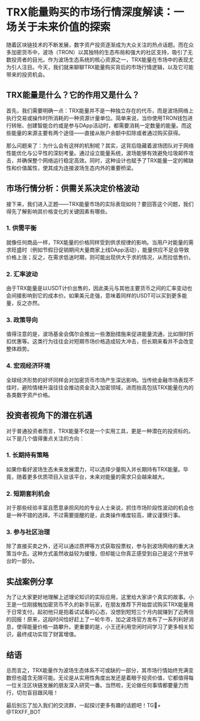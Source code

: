 # TRX能量购买的市场行情深度解读：一场关于未来价值的探索

随着区块链技术的不断发展，数字资产投资逐渐成为大众关注的热点话题。而在众多加密货币中，波场（TRON）以其独特的生态布局和强大的社区支持，吸引了无数投资者的目光。作为波场生态系统的核心资源之一，TRX能量在市场中的表现尤为引人注目。今天，我们就来聊聊TRX能量购买背后的市场行情逻辑，以及它可能带来的投资机会。

## TRX能量是什么？它的作用又是什么？

首先，我们需要明确一点：TRX能量并不是一种独立存在的代币，而是波场网络上执行交易或操作时所消耗的一种资源计量单位。简单来说，当你使用TRON钱包进行转账、创建智能合约或是参与DApp活动时，都需要消耗一定数量的能量。而这些能量的来源主要有两个途径——直接从账户余额中扣除或者通过购买获得。

那么问题来了：为什么会有这样的机制呢？其实，这背后隐藏着波场团队对于网络性能优化与公平性的深刻考量。通过设立能量系统，波场能够有效避免垃圾邮件攻击，并确保整个网络运行稳定高效。同时，这种设计也赋予了TRX能量一定的稀缺性和价值属性，使其成为连接波场生态内外的重要桥梁。

## 市场行情分析：供需关系决定价格波动

接下来，我们进入正题——TRX能量市场的实际表现如何？要回答这个问题，我们得先了解影响其价格变化的关键因素有哪些。

### 1. **供需平衡**
就像任何商品一样，TRX能量的价格同样受到供求规律的影响。当用户对能量的需求旺盛时（例如节假日促销期间大量商家上线DApp活动），能量供应不足会导致价格上涨；反之，在需求低迷时期，则可能出现供大于求的情况，从而拉低售价。

### 2. **汇率波动**
由于TRX能量是以USDT计价出售的，因此美元与其他主要货币之间的汇率变动也会间接影响到它的成本价。如果美元走强，意味着同样的USDT可以买到更多能量，反之亦然。

### 3. **政策导向**
值得注意的是，波场基金会偶尔会推出一些激励措施来促进能量流通，比如限时折扣优惠等。这类行为往往会对短期市场价格造成较大冲击，但长期来看并不会改变整体趋势。

### 4. **宏观经济环境**
全球经济形势的好坏同样会对加密货币市场产生深远影响。当传统金融市场表现不佳时，避险情绪升温往往会推动资金流入加密领域，进而抬高包括TRX能量在内的各类数字资产价格。

## 投资者视角下的潜在机遇

对于普通投资者而言，TRX能量不仅是一个实用工具，更是一种潜在的投资标的。以下是几个值得重点关注的方向：

### 1. **长期持有策略**
如果你看好波场生态未来发展潜力，可以选择少量购入并长期持有TRX能量。毕竟，随着更多优质项目入驻该平台，未来对能量的需求只会越来越大。

### 2. **短期套利机会**
对于那些经验丰富且愿意承担风险的专业人士来说，抓住市场阶段性波动的机会也是一种不错的选择。不过需要提醒的是，此类操作难度较高，建议谨慎行事。

### 3. **参与社区治理**
除了直接买卖之外，还可以通过质押等方式获取投票权，参与到波场网络的重大决策当中去。这种方式虽然收益较为缓慢，但却能让你真正感受到自己是这个开放平台的一部分。

## 实战案例分享

为了让大家更好地理解上述理论知识的实际应用，这里给大家讲个真实的故事。小王是一位刚接触加密货币不久的新手玩家，在朋友推荐下开始尝试购买TRX能量用于日常支付。起初他只是抱着试试看的心态，没想到短短三个月内就赚到了近两倍的回报！原来，这段时间恰好赶上了一轮牛市，加之波场官方发布了一系列利好消息，使得能量价格一路攀升。更重要的是，小王还利用空闲时间学习了更多相关知识，最终成功实现了财富增值。

## 结语

总而言之，TRX能量作为波场生态体系不可或缺的一部分，其市场行情始终充满变数但也蕴含无限可能。无论是从实用性角度出发还是着眼于投资价值，它都值得每一位关注区块链发展的朋友深入研究一番。当然啦，无论做任何事情都要量力而行，切勿盲目跟风哦！

最后别忘了加入我们的交流群，一起探讨更多有趣的话题吧！TG💪+ @TRXFF_BOT
